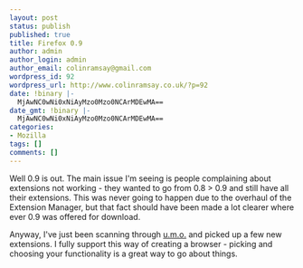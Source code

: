 ```yaml
---
layout: post
status: publish
published: true
title: Firefox 0.9
author: admin
author_login: admin
author_email: colinramsay@gmail.com
wordpress_id: 92
wordpress_url: http://www.colinramsay.co.uk/?p=92
date: !binary |-
  MjAwNC0wNi0xNiAyMzo0Mzo0NCArMDEwMA==
date_gmt: !binary |-
  MjAwNC0wNi0xNiAyMzo0Mzo0NCArMDEwMA==
categories:
- Mozilla
tags: []
comments: []
---
```

<p>Well 0.9 is out. The main issue I'm seeing is people complaining about extensions not working - they wanted to go from 0.8 > 0.9 and still have all their extensions. This was never going to happen due to the overhaul of the Extension Manager, but that fact should have been made a lot clearer where ever 0.9 was offered for download.</p>
<p>Anyway, I've just been scanning through <a href="http://update.mozilla.org">u.m.o.</a> and picked up a few new extensions. I fully support this way of creating a browser - picking and choosing your functionality is a great way to go about things.</p>
